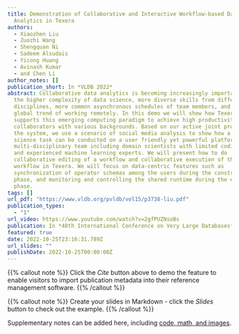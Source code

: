 ```yaml
---
title: Demonstration of Collaborative and Interactive Workflow-based Data
  Analytics in Texera
authors:
  - Xiaozhen Liu
  - Zuozhi Wang
  - Shengquan Ni
  - Sadeem Alsudais
  - Yicong Huang
  - Avinash Kumar
  - and Chen Li
author_notes: []
publication_short: In *VLDB 2022*
abstract: Collaborative data analytics is becoming increasingly important due to
  the higher complexity of data science, more diverse skills from different
  disciplines, more common asynchronous schedules of team members, and the
  global trend of working remotely. In this demo we will show how Texera
  supports this emerging computing paradigm to achieve high productivity among
  collaborators with various backgrounds. Based on our active joint projects on
  the system, we use a scenario of social media analysis to show how a data
  science task can be conducted on a user friendly yet powerful platform by a
  multi-disciplinary team including domain scientists with limited coding skills
  and experienced machine learning experts. We will present how to do
  collaborative editing of a workflow and collaborative execution of the
  workflow in Texera. We will focus on data-centric features such as
  synchronization of operator schemas among the users during the construction
  phase, and monitoring and controlling the shared runtime during the execution
  phase.
tags: []
url_pdf: "https://www.vldb.org/pvldb/vol15/p3738-liu.pdf"
publication_types:
  - "1"
url_video: https://www.youtube.com/watch?v=2gfPUZNsoBs
publication: In *48th International Conference on Very Large Databases*
featured: true
date: 2022-10-25T23:16:31.789Z
url_slides: ""
publishDate: 2022-10-25T00:00:00Z
---
```


{{% callout note %}}
Click the _Cite_ button above to demo the feature to enable visitors to import publication metadata into their reference management software.
{{% /callout %}}

{{% callout note %}}
Create your slides in Markdown - click the _Slides_ button to check out the example.
{{% /callout %}}

Supplementary notes can be added here, including [code, math, and images](https://wowchemy.com/docs/writing-markdown-latex/).
